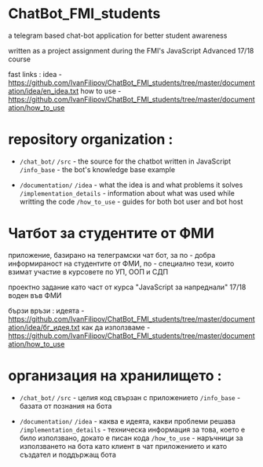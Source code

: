 # ChatBot_FMI_students

a telegram based chat-bot application for better student awareness

written as a project assignment during the FMI's JavaScript Advanced 17/18 course

fast links :
  idea - https://github.com/IvanFilipov/ChatBot_FMI_students/tree/master/documentation/idea/en_idea.txt
  how to use - https://github.com/IvanFilipov/ChatBot_FMI_students/tree/master/documentation/how_to_use

# repository organization : 

   * `/chat_bot/` 
                  `/src` - the source for the chatbot written in JavaScript
                  `/info_base` - the bot's knowledge base example
                  
   * `/documentation/` 
                      `/idea` - what the idea is and what problems it solves
                      `/implementation_details` - information about what was used while writting the code
                      `/how_to_use` - guides for both bot user and bot host
                      

# Чатбот за студентите от ФМИ

приложение, базирано на телеграмски чат бот, за по - добра информираност на студентите от ФМИ,
по - специално тези, които взимат участие в курсовете по УП, ООП и СДП

проектно задание като част от курса "JavaScript за напреднали" 17/18 воден във ФМИ

бързи връзи :
  идеята - https://github.com/IvanFilipov/ChatBot_FMI_students/tree/master/documentation/idea/бг_идея.txt
  как да използваме - https://github.com/IvanFilipov/ChatBot_FMI_students/tree/master/documentation/how_to_use

# организация на хранилището : 

   * `/chat_bot/` 
                  `/src` - целия код свързан с приложението
                  `/info_base` - базата от познания на бота
                  
   * `/documentation/` 
                      `/idea` - каква е идеята, какви проблеми решава
                      `/implementation_details` - техническа информация за това, което е било използвано, докато е писан кода
                      `/how_to_use` - наръчници за използването на бота като клиент в чат приложението и като създател и поддържащ бота
